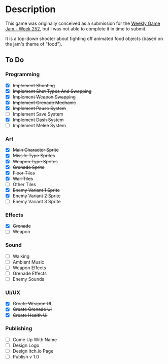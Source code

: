 # Description
This game was originally conceived as a submission for the [Weekly Game Jam - Week 252](https://itch.io/jam/weekly-game-jam-252), but I was not able to complete it in time to submit.

It is a top-down shooter about fighting off animated food objects (based on the jam's theme of "food").

## To Do

### Programming
- [x] ~~Implement Shooting~~
- [x] ~~Implement Shot Types And Swapping~~
- [x] ~~Implement Weapon Swapping~~
- [x] ~~Implement Grenade Mechanic~~
- [x] ~~Implement Pause System~~
- [ ] Implement Save System
- [x] ~~Implement Dash System~~
- [ ] Implement Melee System

### Art
- [x] ~~Main Character Sprite~~
- [x] ~~Missile Type Sprites~~
- [x] ~~Weapon Type Sprites~~
- [x] ~~Grenade Sprite~~
- [x] ~~Floor Tiles~~
- [x] ~~Wall Tiles~~
- [ ] Other Tiles
- [x] ~~Enemy Variant 1 Sprite~~
- [x] ~~Enemy Variant 2 Sprite~~
- [ ] Enemy Variant 3 Sprite

### Effects
- [x] ~~Grenade~~
- [ ] Weapon

### Sound
- [ ] Walking
- [ ] Ambient Music
- [ ] Weapon Effects
- [ ] Grenade Effects
- [ ] Enemy Sounds

### UI/UX
- [x] ~~Create Weapon UI~~
- [x] ~~Create Grenade UI~~
- [x] ~~Create Health UI~~

### Publishing
- [ ] Come Up With Name
- [ ] Design Logo
- [ ] Design Itch.io Page
- [ ] Publish v 1.0